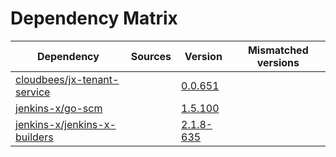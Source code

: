 # Dependency Matrix

Dependency | Sources | Version | Mismatched versions
---------- | ------- | ------- | -------------------
[cloudbees/jx-tenant-service](https://github.com/cloudbees/jx-tenant-service) |  | [0.0.651](https://github.com/cloudbees/jx-tenant-service/releases/tag/v0.0.651) | 
[jenkins-x/go-scm](https://github.com/jenkins-x/go-scm) |  | [1.5.100]() | 
[jenkins-x/jenkins-x-builders](https://github.com/jenkins-x/jenkins-x-builders) |  | [2.1.8-635]() | 
